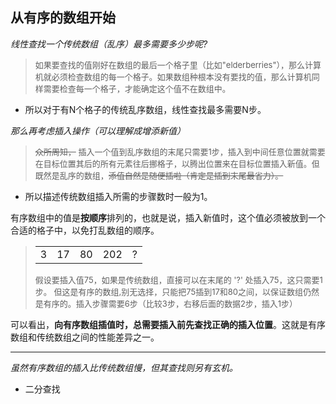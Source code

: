 ## 从有序的数组开始

_线性查找一个传统数组（乱序）最多需要多少步呢?_

><font size="2">如果要查找的值刚好在数组的最后一个格子里（比如"elderberries"），那么计算机就必须检查数组的每一个格子。如果数组种根本没有要找的值，那么计算机同样需要检查每一个格子，才能确定这个值不在数组中。</font>

* 所以对于有N个格子的传统乱序数组，线性查找最多需要N步。
  
_那么再考虑插入操作（可以理解成增添新值）_
   
><font size="2">~~众所周知，~~ 插入一个值到乱序数组的末尾只需要1步，插入到中间任意位置就需要在目标位置其后的所有元素往后挪格子，以腾出位置来在目标位置插入新值。但既然是乱序的数组，~~添值自然是随便插啦（肯定是插到末尾最省力）。~~ </font>

* 所以描述传统数组插入所需的步骤数时一般为1。
  
有序数组中的值是**按顺序**排列的，也就是说，插入新值时，这个值必须被放到一个合适的格子中，以免打乱数组的顺序。

>||||||
>|---|---|---|---|---|
>| 3 | 17 | 80 | 202 | ? |
><font size="2">假设要插入值75，如果是传统数组，直接可以在末尾的 '?' 处插入75，这只需要1步。
>但这是有序的数组,别无选择，只能把75插到17和80之间，以保证数组仍然是有序的。插入步骤需要6步（比较3步，右移后面的数据2步，插入1步）</font>

可以看出，**向有序数组插值时，总需要插入前先查找正确的插入位置**。这就是有序数组和传统数组之间的性能差异之一。

---
_虽然有序数组的插入比传统数组慢，但其查找则另有玄机。_

* 二分查找


